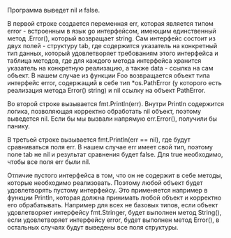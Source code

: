 Программа выведет nil и false. 

В первой строке создается переменная err, которая является типом error - встроенным в язык go интерфейсом, имеющим единственный метод .Error(), который возвращает string. Сам интерфейс состоит из двух полей - структуру tab, где содержится указатель на конкретный тип данных, который удовлетворяет требованиям этого интерфейса и таблица методов, где для каждого метода интерфейса хранится указатель на конкретную реализацию, а также data - ссылка на сам объект. В нашем случае из функции Foo возвращается объект типа интерфейс error, содержащий в себе тип *os.PathError (у которого есть реализация метода Error() string) и nil ссылку на объект PathError.

Во второй строке вызывается fmt.Println(err). Внутри Println содержится логика, позволяющая корректно обработать nil объект, поэтому выведется nil. Если бы мы вызвали напрямую err.Error(), получили бы панику.

В третьей строке вызывается fmt.Println(err == nil), где будут сравниваться поля err. В нашем случае err имеет свой тип, поэтому поле tab не nil и результат сравнения будет false. Для true необходимо, чтобы все поля err были nil.

Отличие пустого интерфейса в том, что он не содержит в себе методы, которые необходимо реализовать. Поэтому любой объект будет удовлетворять пустому интерфейсу. Это применяется например в функции Println, которая должна принимать любой объект и корректно его обрабатывать. Например для всех не базовых типов, если объект удовлетворяет интерфейсу fmt.Stringer, будет выполнен метод String(), если удовлетворяет интерфейсу error, будет выполнен метод Error(), в остальных случаях будут выведены все поля структуры.